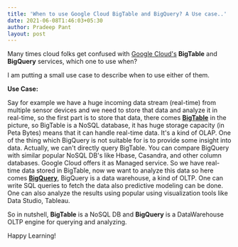 ```yaml
---
title: 'When to use Google Cloud BigTable and BigQuery? A Use case..'
date: 2021-06-08T1:46:03+05:30
author: Pradeep Pant
layout: post
---
```


Many times cloud folks get confused with [Google Cloud's](https://cloud.google.com/) **BigTable** and **BigQuery** services, which one to use when? 

I am putting a small use case to describe when to use either of them. 

**Use Case:** 

Say for example we have a huge incoming data stream (real-time) from multiple sensor devices and we need to store that data and analyze it in real-time, so the first part is to store that data, there comes [**BigTable**](https://cloud.google.com/bigtable) in the picture, so BigTable is a NoSQL database, it has huge storage capacity (in Peta Bytes) means that it can handle real-time data. It's a kind of OLAP. One of the thing which BigQuery is not suitable for is to provide some insight into data. Actually, we can't directly query BigTable. You can compare BigQuery with similar popular NoSQL DB's like Hbase, Casandra, and other column databases. Google Cloud offers it as Managed service.
So we have real-time data stored in BigTable, now we want to analyze this data so here comes [**BigQuery**](https://cloud.google.com/bigquery), BigQuery is a data warehouse, a kind of OLTP. One can write SQL queries to fetch the data also predictive modeling can be done. One can also analyze the results using popular using visualization tools like Data Studio, Tableau.

So in nutshell, **BigTable** is a NoSQL DB and **BigQuery** is a DataWarehouse OLTP engine for querying and analyzing. 


Happy Learning!
 
